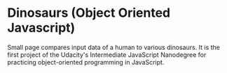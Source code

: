 # Dinosaurs (Object Oriented Javascript)

 Small page compares input data of a human to various dinosaurs. It is the first project of the Udacity's Intermediate JavaScript Nanodegree for practicing object-oriented programming in JavaScript.
